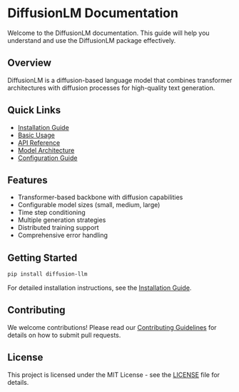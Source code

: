 # DiffusionLM Documentation

Welcome to the DiffusionLM documentation. This guide will help you understand and use the DiffusionLM package effectively.

## Overview

DiffusionLM is a diffusion-based language model that combines transformer architectures with diffusion processes for high-quality text generation.

## Quick Links

- [Installation Guide](guides/installation.md)
- [Basic Usage](examples/basic_usage.md)
- [API Reference](api/model.md)
- [Model Architecture](guides/model_architecture.md)
- [Configuration Guide](guides/configuration.md)

## Features

- Transformer-based backbone with diffusion capabilities
- Configurable model sizes (small, medium, large)
- Time step conditioning
- Multiple generation strategies
- Distributed training support
- Comprehensive error handling

## Getting Started

```bash
pip install diffusion-llm
```

For detailed installation instructions, see the [Installation Guide](guides/installation.md).

## Contributing

We welcome contributions! Please read our [Contributing Guidelines](guides/contributing.md) for details on how to submit pull requests.

## License

This project is licensed under the MIT License - see the [LICENSE](../LICENSE) file for details.
